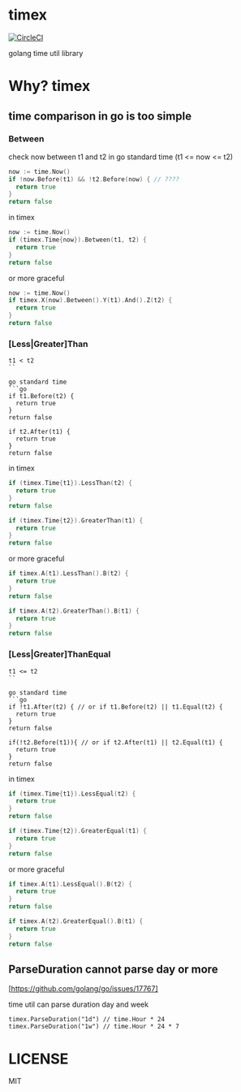 # timex
[![CircleCI](https://circleci.com/gh/azihsoyn/timex.svg?style=shield)](https://circleci.com/gh/azihsoyn/timex)

golang time util library

# Why? timex

## time comparison in go is too simple

### Between

check now between t1 and t2 in go standard time (t1 <= now <= t2)

```go
now := time.Now()
if !now.Before(t1) && !t2.Before(now) { // ????
  return true
}
return false
```

in timex

```go
now := time.Now()
if (timex.Time{now}).Between(t1, t2) {
  return true
}
return false
```

or more graceful

```go
now := time.Now()
if timex.X(now).Between().Y(t1).And().Z(t2) {
  return true
}
return false
```

### [Less|Greater]Than

```
t1 < t2
``

go standard time
```go
if t1.Before(t2) {
  return true
}
return false

if t2.After(t1) {
  return true
}
return false
```

in timex

```go
if (timex.Time{t1}).LessThan(t2) {
  return true
}
return false

if (timex.Time{t2}).GreaterThan(t1) {
  return true
}
return false
```

or more graceful

```go
if timex.A(t1).LessThan().B(t2) {
  return true
}
return false

if timex.A(t2).GreaterThan().B(t1) {
  return true
}
return false
```

### [Less|Greater]ThanEqual

```
t1 <= t2
``

go standard time
```go
if !t1.After(t2) { // or if t1.Before(t2) || t1.Equal(t2) {
  return true
}
return false

if(!t2.Before(t1)){ // or if t2.After(t1) || t2.Equal(t1) {
  return true
}
return false
```

in timex

```go
if (timex.Time{t1}).LessEqual(t2) {
  return true
}
return false

if (timex.Time{t2}).GreaterEqual(t1) {
  return true
}
return false
```

or more graceful

```go
if timex.A(t1).LessEqual().B(t2) {
  return true
}
return false

if timex.A(t2).GreaterEqual().B(t1) {
  return true
}
return false
```

## ParseDuration cannot parse day or more
[https://github.com/golang/go/issues/17767]

time util can parse duration day and week

```
timex.ParseDuration("1d") // time.Hour * 24
timex.ParseDuration("1w") // time.Hour * 24 * 7
```

# LICENSE
MIT
